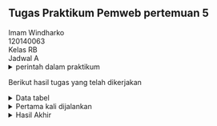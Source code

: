 ## Tugas Praktikum Pemweb pertemuan 5

<div>Imam Windharko
<div>120140063
<div>Kelas RB
<div>Jadwal A



<details>
  <summary>perintah dalam praktikum</summary>
   <blockquote>Buatlah aplikasi web yang dapat menampilkan data mahasiswa ketika pengguna melakukan
    perubahan pada pilihan program studi yang tersedia menggunakan bantuan AJAX.
   <li>Aplikasi terhubung ke database yang memiliki tabel mahasiswa dengan minimal 3 data yaitu NIM, Nama, dan Program Studi.
   <li>Terdapat minimal 10 baris data mahasiswa.</blockquote>
</details>

Berikut hasil tugas yang telah dikerjakan

<details>
<summary>Data tabel</summary>
Dibuat Data sebanyak 14, Sebagai berikut:

![data](https://github.com/windharko/Prakpemweb_p5/blob/main/main/Foto/tabel.png)
</details>

<details>
<summary>Pertama kali dijalankan</summary>
Saat pertama kali dibuka tidak menampilkan data-data karena belum memilih option.

![pertama](https://github.com/windharko/Prakpemweb_p5/blob/main/main/Foto/pemweb5.png)
</details>

<details>
<summary>Hasil Akhir</summary>
Jika sudah memilih option maka akan menampilkan data sesuai option.

* IF

![if](https://github.com/windharko/Prakpemweb_p5/blob/main/main/Foto/pemwebif.png)
* EL

![el](https://github.com/windharko/Prakpemweb_p5/blob/main/main/Foto/pemwebel.png)
* SI

![si](https://github.com/windharko/Prakpemweb_p5/blob/main/main/Foto/pemwebsi.png)
* TG

![tg](https://github.com/windharko/Prakpemweb_p5/blob/main/main/Foto/pemwebtg.png)
* GL

![gl](https://github.com/windharko/Prakpemweb_p5/blob/main/main/Foto/pemwebgl.png)
</details>
